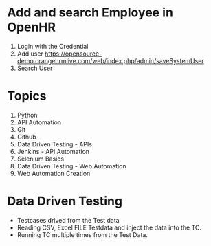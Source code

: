 # Add and search Employee in OpenHR
1. Login with the Credential
2. Add user https://opensource-demo.orangehrmlive.com/web/index.php/admin/saveSystemUser
3. Search User

# Topics
1. Python
2. API Automation 
3. Git
4. Github
5. Data Driven Testing - APIs
5. Jenkins - API Automation 
6. Selenium Basics
7. Data Driven Testing - Web Automation
8. Web Automation Creation




# Data Driven Testing
* Testcases drived from the Test data
* Reading CSV, Excel FILE Testdata and inject the data into the TC.
* Running TC multiple times from the Test Data. 